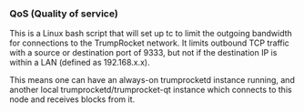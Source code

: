 ### QoS (Quality of service) ###

This is a Linux bash script that will set up tc to limit the outgoing bandwidth for connections to the TrumpRocket network. It limits outbound TCP traffic with a source or destination port of 9333, but not if the destination IP is within a LAN (defined as 192.168.x.x).

This means one can have an always-on trumprocketd instance running, and another local trumprocketd/trumprocket-qt instance which connects to this node and receives blocks from it.

